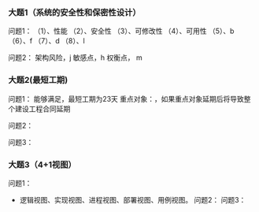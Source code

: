 ### 大题1（系统的安全性和保密性设计）
问题1：
（1）、性能
（2）、安全性
（3）、可修改性
（4）、可用性
（5）、b
（6）、f
（7）、d
（8）、l

问题2：
架构风险，j
敏感点，h
权衡点， m

### 大题2(最短工期)
问题1：
能够满足，最短工期为23天
重点对象：，如果重点对象延期后将导致整个建设工程合同延期

问题2：

问题3：

### 大题3（4+1视图）
问题1：
* 逻辑视图、实现视图、进程视图、部署视图、用例视图。
问题2：
问题3：